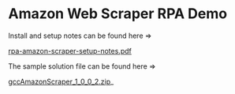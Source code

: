 # Amazon Web Scraper RPA Demo

Install and setup notes can be found here =>

[rpa-amazon-scraper-setup-notes.pdf](rpa-amazon-scraper-setup-notes.pdf)

The sample solution file can be found here =>

[gccAmazonScraper_1_0_0_2.zip](gccAmazonScraper_1_0_0_2.zip)_